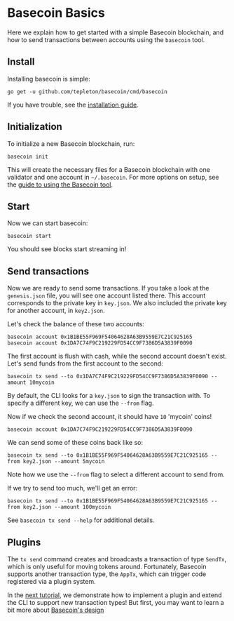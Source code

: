 # Basecoin Basics

Here we explain how to get started with a simple Basecoin blockchain, 
and how to send transactions between accounts using the `basecoin` tool.

## Install

Installing basecoin is simple:

```
go get -u github.com/tepleton/basecoin/cmd/basecoin
```

If you have trouble, see the [installation guide](install.md).

## Initialization

To initialize a new Basecoin blockchain, run:

```
basecoin init 
```

This will create the necessary files for a Basecoin blockchain with one validator and one account in `~/.basecoin`.
For more options on setup, see the [guide to using the Basecoin tool](/docs/guide/basecoin-tool.md).

## Start

Now we can start basecoin:

```
basecoin start
```

You should see blocks start streaming in!

## Send transactions

Now we are ready to send some transactions.
If you take a look at the `genesis.json` file, you will see one account listed there.
This account corresponds to the private key in `key.json`.
We also included the private key for another account, in `key2.json`.

Let's check the balance of these two accounts:

```
basecoin account 0x1B1BE55F969F54064628A63B9559E7C21C925165
basecoin account 0x1DA7C74F9C219229FD54CC9F7386D5A3839F0090
```

The first account is flush with cash, while the second account doesn't exist.
Let's send funds from the first account to the second:

```
basecoin tx send --to 0x1DA7C74F9C219229FD54CC9F7386D5A3839F0090 --amount 10mycoin
```

By default, the CLI looks for a `key.json` to sign the transaction with.
To specify a different key, we can use the `--from` flag.

Now if we check the second account, it should have `10` 'mycoin' coins!

```
basecoin account 0x1DA7C74F9C219229FD54CC9F7386D5A3839F0090
```

We can send some of these coins back like so:

```
basecoin tx send --to 0x1B1BE55F969F54064628A63B9559E7C21C925165 --from key2.json --amount 5mycoin
```

Note how we use the `--from` flag to select a different account to send from.

If we try to send too much, we'll get an error:

```
basecoin tx send --to 0x1B1BE55F969F54064628A63B9559E7C21C925165 --from key2.json --amount 100mycoin
```

See `basecoin tx send --help` for additional details.

## Plugins

The `tx send` command creates and broadcasts a transaction of type `SendTx`,
which is only useful for moving tokens around.
Fortunately, Basecoin supports another transaction type, the `AppTx`,
which can trigger code registered via a plugin system.

In the [next tutorial](example-plugin.md),
we demonstrate how to implement a plugin
and extend the CLI to support new transaction types!
But first, you may want to learn a bit more about [Basecoin's design](basecoin-design.md)
